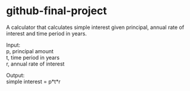 # github-final-project  
A calculator that calculates simple interest given principal, annual rate of interest and time period in years.  
  
Input:  
   p, principal amount  
  t, time period in years  
  r, annual rate of interest  
    
Output:  
   simple interest = p\*t\*r  
